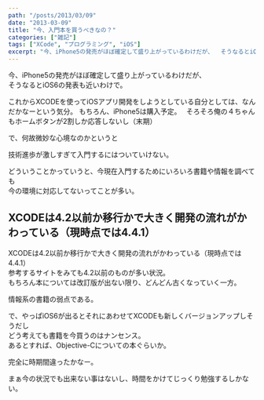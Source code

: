 ```yaml
---
path: "/posts/2013/03/09"
date: "2013-03-09"
title: "今、入門本を買うべきなの？"
categories: ["雑記"]
tags: ["XCode", "プログラミング", "iOS"]
excerpt: "今、iPhone5の発売がほぼ確定して盛り上がっているわけだが、  そうなるとiOS6の発表も近いわけで。  これからXCODEを使ってiOSアプリ開発..."
---
```


今、iPhone5の発売がほぼ確定して盛り上がっているわけだが、  
そうなるとiOS6の発表も近いわけで。  

これからXCODEを使ってiOSアプリ開発をしようとしている自分としては、なんだかなーという気分。 もちろん、iPhone5は購入予定。　
そろそろ俺の４ちゃんもホームボタンが2割しか応答しないし（末期）

で、何故微妙な心境なのかというと  

技術進歩が激しすぎて入門するにはついていけない。  

どういうことかっていうと、今現在入門するためにいろいろ書籍や情報を調べても  
今の環境に対応してないってことが多い。  

## XCODEは4.2以前か移行かで大きく開発の流れがかわっている（現時点では4.4.1）

XCODEは4.2以前か移行かで大きく開発の流れがかわっている（現時点では4.4.1）  
参考するサイトをみても4.2以前のものが多い状況。  
もちろん本については改訂版が出ない限り、どんどん古くなっていく一方。  

情報系の書籍の弱点である。  

で、やっぱiOS6が出るとそれにあわせてXCODEも新しくバージョンアップしそうだし  
どう考えても書籍を今買うのはナンセンス。  
あるとすれば、Objective-Cについての本ぐらいか。  

完全に時期間違ったかなー。  

まぁ今の状況でも出来ない事はないし、時間をかけてじっくり勉強するしかない。